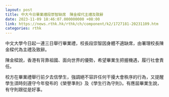 ```yaml
---
layout: post
title: 中大今日畢業禮段崇智缺席　陳金樑代主禮及致辭
date: 2023-11-09 18:46:07.000000000 +08:00
link: https://news.rthk.hk/rthk/ch/component/k2/1727181-20231109.htm
categories: rthk
---
```


中文大學今日起一連三日舉行畢業禮，校長段崇智因身體不適缺席，由署理校長陳金樑代為主禮及致辭。

陳金樑說，香港有背靠祖國、面向世界的優勢，希望畢業生把握機遇，履行社會責任。

校方在畢業禮舉行前夕去信學生，強調絕不容許任何干擾大會秩序的行為，又提醒學生須時刻遵守今年發布的《榮譽準則》及《學生行為守則》。有應屆畢業生說，有守則跟從是好事。
